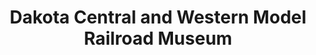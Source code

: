 ---
layout: repo
title: "Dakota Central and Western Model Railroad Museum"
id: 6237
permalink: repos/6237/
---